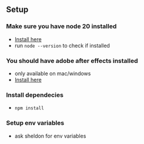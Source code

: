 ## Setup
### Make sure you have node 20 installed
- [Install here](https://nodejs.org/en/download/package-manager)
- run `node --version` to check if installed

### You should have adobe after effects installed
- only available on mac/windows
- [Install here](https://www.adobe.com/ph_en/products/aftereffects/free-trial-download.html)

### Install dependecies
- `npm install`
### Setup env variables
- ask sheldon for env variables